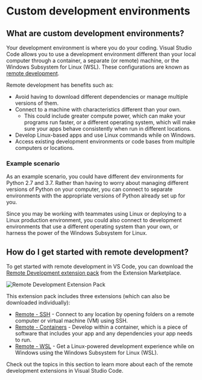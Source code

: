 # Custom development environments

## What are custom development environments?

Your development environment is where you do your coding. Visual Studio Code allows you to use a development environment different than your local computer through a container, a separate (or remote) machine, or the Windows Subsystem for Linux (WSL). These configurations are known as [remote development](/docs/remote/remote-overview.md).

Remote development has benefits such as:

- Avoid having to download different dependencies or manage multiple versions of them.
- Connect to a machine with characteristics different than your own.
  - This could include greater compute power, which can make your programs run faster, or a different operating system, which will make sure your apps behave consistently when run in different locations.
- Develop Linux-based apps and use Linux commands while on Windows.
- Access existing development environments or code bases from multiple computers or locations.

### Example scenario

As an example scenario, you could have different dev environments for Python 2.7 and 3.7. Rather than having to worry about managing different versions of Python on your computer, you can connect to separate environments with the appropriate versions of Python already set up for you.

Since you may be working with teammates using Linux or deploying to a Linux production environment, you could also connect to development environments that use a different operating system than your own, or harness the power of the Windows Subsystem for Linux.

## How do I get started with remote development?

To get started with remote development in VS Code, you can download the [Remote Development extension pack](https://marketplace.visualstudio.com/items?itemName=ms-vscode-remote.vscode-remote-extensionpack) from the Extension Marketplace.

![Remote Development Extension Pack](images/overview/remote-dev-pack.png)

This extension pack includes three extensions (which can also be downloaded individually):

- [Remote - SSH](https://marketplace.visualstudio.com/items?itemName=ms-vscode-remote.remote-ssh) - Connect to any location by opening folders on a remote computer or virtual machine (VM) using SSH.
- [Remote - Containers](https://marketplace.visualstudio.com/items?itemName=ms-vscode-remote.remote-containers) - Develop within a container, which is a piece of software that includes your app and any dependencies your app needs to run.
- [Remote - WSL](https://marketplace.visualstudio.com/items?itemName=ms-vscode-remote.remote-wsl) - Get a Linux-powered development experience while on Windows using the Windows Subsystem for Linux (WSL).

Check out the topics in this section to learn more about each of the remote development extensions in Visual Studio Code.
